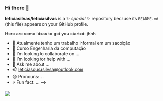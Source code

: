 ### Hi there 👋


**leticiasilvas/leticiasilvas** is a ✨ _special_ ✨ repository because its `README.md` (this file) appears on your GitHub profile.

Here are some ideas to get you started: jhhh

- 🔭 Atualmente tenho um trabalho informal em um sacolção
- 🌱 Curso Engenharia da computação
- 👯 I’m looking to collaborate on ...
- 🤔 I’m looking for help with ...
- 💬 Ask me about ...
- 📫 leticiasousasilvsa@outlook.com
- 😄 Pronouns: ...
- ⚡ Fun fact: ...
-->


<img src = "https://static4.depositphotos.com/1000454/272/i/600/depositphotos_2720255-stock-photo-cute-beagle-puppy.jpg">
